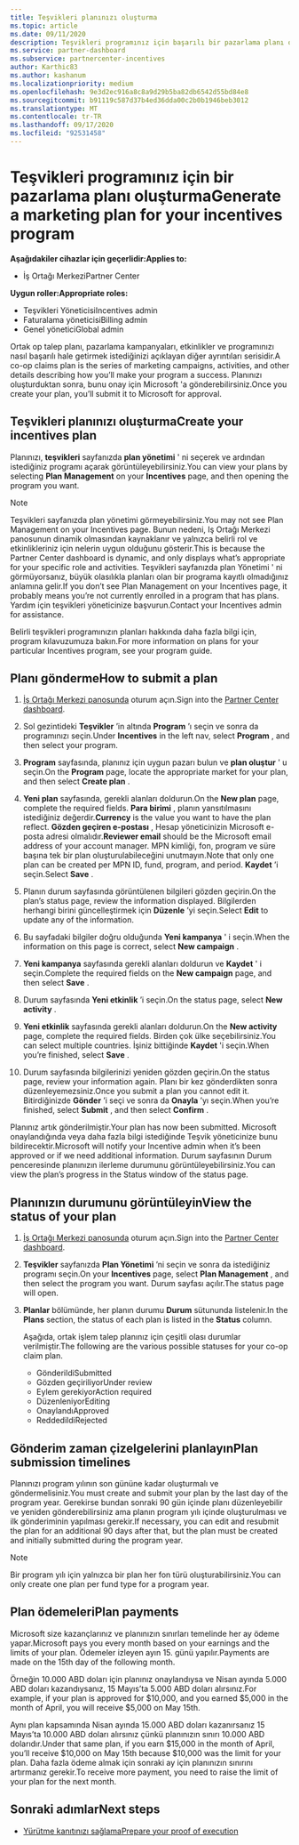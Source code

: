 ```yaml
---
title: Teşvikleri planınızı oluşturma
ms.topic: article
ms.date: 09/11/2020
description: Teşvikleri programınız için başarılı bir pazarlama planı oluşturmak üzere gerekli bilgileri toplayın ve oluşturun.
ms.service: partner-dashboard
ms.subservice: partnercenter-incentives
author: Karthic83
ms.author: kashanum
ms.localizationpriority: medium
ms.openlocfilehash: 9e3d2ec916a8c8a9d29b5ba82db6542d55bd84e8
ms.sourcegitcommit: b91119c587d37b4ed36dda00c2b0b1946beb3012
ms.translationtype: MT
ms.contentlocale: tr-TR
ms.lasthandoff: 09/17/2020
ms.locfileid: "92531458"
---
```

# <a name="generate-a-marketing-plan-for-your-incentives-program"></a><span data-ttu-id="f12d1-103">Teşvikleri programınız için bir pazarlama planı oluşturma</span><span class="sxs-lookup"><span data-stu-id="f12d1-103">Generate a marketing plan for your incentives program</span></span>

<span data-ttu-id="f12d1-104">**Aşağıdakiler cihazlar için geçerlidir:**</span><span class="sxs-lookup"><span data-stu-id="f12d1-104">**Applies to:**</span></span>

- <span data-ttu-id="f12d1-105">İş Ortağı Merkezi</span><span class="sxs-lookup"><span data-stu-id="f12d1-105">Partner Center</span></span>

<span data-ttu-id="f12d1-106">**Uygun roller:**</span><span class="sxs-lookup"><span data-stu-id="f12d1-106">**Appropriate roles:**</span></span>

- <span data-ttu-id="f12d1-107">Teşvikleri Yöneticisi</span><span class="sxs-lookup"><span data-stu-id="f12d1-107">Incentives admin</span></span>
- <span data-ttu-id="f12d1-108">Faturalama yöneticisi</span><span class="sxs-lookup"><span data-stu-id="f12d1-108">Billing admin</span></span>
- <span data-ttu-id="f12d1-109">Genel yönetici</span><span class="sxs-lookup"><span data-stu-id="f12d1-109">Global admin</span></span>

<span data-ttu-id="f12d1-110">Ortak op talep planı, pazarlama kampanyaları, etkinlikler ve programınızı nasıl başarılı hale getirmek istediğinizi açıklayan diğer ayrıntıları serisidir.</span><span class="sxs-lookup"><span data-stu-id="f12d1-110">A co-op claims plan is the series of marketing campaigns, activities, and other details describing how you’ll make your program a success.</span></span> <span data-ttu-id="f12d1-111">Planınızı oluşturduktan sonra, bunu onay için Microsoft 'a gönderebilirsiniz.</span><span class="sxs-lookup"><span data-stu-id="f12d1-111">Once you create your plan, you’ll submit it to Microsoft for approval.</span></span>

## <a name="create-your-incentives-plan"></a><span data-ttu-id="f12d1-112">Teşvikleri planınızı oluşturma</span><span class="sxs-lookup"><span data-stu-id="f12d1-112">Create your incentives plan</span></span>

<span data-ttu-id="f12d1-113">Planınızı, **teşvikleri** sayfanızda **plan yönetimi** ' ni seçerek ve ardından istediğiniz programı açarak görüntüleyebilirsiniz.</span><span class="sxs-lookup"><span data-stu-id="f12d1-113">You can view your plans by selecting **Plan Management** on your **Incentives** page, and then opening the program you want.</span></span>

>[!NOTE]
><span data-ttu-id="f12d1-114">Teşvikleri sayfanızda plan yönetimi görmeyebilirsiniz.</span><span class="sxs-lookup"><span data-stu-id="f12d1-114">You may not see Plan Management on your Incentives page.</span></span> <span data-ttu-id="f12d1-115">Bunun nedeni, Iş Ortağı Merkezi panosunun dinamik olmasından kaynaklanır ve yalnızca belirli rol ve etkinlikleriniz için nelerin uygun olduğunu gösterir.</span><span class="sxs-lookup"><span data-stu-id="f12d1-115">This is because the Partner Center dashboard is dynamic, and only displays what’s appropriate for your specific role and activities.</span></span> <span data-ttu-id="f12d1-116">Teşvikleri sayfanızda plan Yönetimi ' ni görmüyorsanız, büyük olasılıkla planları olan bir programa kayıtlı olmadığınız anlamına gelir.</span><span class="sxs-lookup"><span data-stu-id="f12d1-116">If you don’t see Plan Management on your Incentives page, it probably means you’re not currently enrolled in a program that has plans.</span></span> <span data-ttu-id="f12d1-117">Yardım için teşvikleri yöneticinize başvurun.</span><span class="sxs-lookup"><span data-stu-id="f12d1-117">Contact your Incentives admin for assistance.</span></span>

<span data-ttu-id="f12d1-118">Belirli teşvikleri programınızın planları hakkında daha fazla bilgi için, program kılavuzumuza bakın.</span><span class="sxs-lookup"><span data-stu-id="f12d1-118">For more information on plans for your particular Incentives program, see your program guide.</span></span>

## <a name="how-to-submit-a-plan"></a><span data-ttu-id="f12d1-119">Planı gönderme</span><span class="sxs-lookup"><span data-stu-id="f12d1-119">How to submit a plan</span></span>

1. <span data-ttu-id="f12d1-120">[İş Ortağı Merkezi panosunda](https://partner.microsoft.com/dashboard/) oturum açın.</span><span class="sxs-lookup"><span data-stu-id="f12d1-120">Sign into the [Partner Center dashboard](https://partner.microsoft.com/dashboard/).</span></span>

2. <span data-ttu-id="f12d1-121">Sol gezintideki **Teşvikler** ’in altında **Program** ’ı seçin ve sonra da programınızı seçin.</span><span class="sxs-lookup"><span data-stu-id="f12d1-121">Under **Incentives** in the left nav, select **Program** , and then select your program.</span></span> 

3. <span data-ttu-id="f12d1-122">**Program** sayfasında, planınız için uygun pazarı bulun ve **plan oluştur** ' u seçin.</span><span class="sxs-lookup"><span data-stu-id="f12d1-122">On the **Program** page, locate the appropriate market for your plan, and then select **Create plan** .</span></span> 

4. <span data-ttu-id="f12d1-123">**Yeni plan** sayfasında, gerekli alanları doldurun.</span><span class="sxs-lookup"><span data-stu-id="f12d1-123">On the **New plan** page, complete the required fields.</span></span> <span data-ttu-id="f12d1-124">**Para birimi** , planın yansıtılmasını istediğiniz değerdir.</span><span class="sxs-lookup"><span data-stu-id="f12d1-124">**Currency** is the value you want to have the plan reflect.</span></span> <span data-ttu-id="f12d1-125">**Gözden geçiren e-postası** , Hesap yöneticinizin Microsoft e-posta adresi olmalıdır.</span><span class="sxs-lookup"><span data-stu-id="f12d1-125">**Reviewer email** should be the Microsoft email address of your account manager.</span></span> <span data-ttu-id="f12d1-126">MPN kimliği, fon, program ve süre başına tek bir plan oluşturulabileceğini unutmayın.</span><span class="sxs-lookup"><span data-stu-id="f12d1-126">Note that only one plan can be created per MPN ID, fund, program, and period.</span></span> <span data-ttu-id="f12d1-127">**Kaydet** ’i seçin.</span><span class="sxs-lookup"><span data-stu-id="f12d1-127">Select **Save** .</span></span>

5. <span data-ttu-id="f12d1-128">Planın durum sayfasında görüntülenen bilgileri gözden geçirin.</span><span class="sxs-lookup"><span data-stu-id="f12d1-128">On the plan’s status page, review the information displayed.</span></span> <span data-ttu-id="f12d1-129">Bilgilerden herhangi birini güncelleştirmek için **Düzenle** ’yi seçin.</span><span class="sxs-lookup"><span data-stu-id="f12d1-129">Select **Edit** to update any of the information.</span></span>

6. <span data-ttu-id="f12d1-130">Bu sayfadaki bilgiler doğru olduğunda **Yeni kampanya** ' i seçin.</span><span class="sxs-lookup"><span data-stu-id="f12d1-130">When the information on this page is correct, select **New campaign** .</span></span>

7. <span data-ttu-id="f12d1-131">**Yeni kampanya** sayfasında gerekli alanları doldurun ve **Kaydet** ' i seçin.</span><span class="sxs-lookup"><span data-stu-id="f12d1-131">Complete the required fields on the **New campaign** page, and then select **Save** .</span></span>

8. <span data-ttu-id="f12d1-132">Durum sayfasında **Yeni etkinlik** ’i seçin.</span><span class="sxs-lookup"><span data-stu-id="f12d1-132">On the status page, select **New activity** .</span></span> 

9. <span data-ttu-id="f12d1-133">**Yeni etkinlik** sayfasında gerekli alanları doldurun.</span><span class="sxs-lookup"><span data-stu-id="f12d1-133">On the **New activity** page, complete the required fields.</span></span> <span data-ttu-id="f12d1-134">Birden çok ülke seçebilirsiniz.</span><span class="sxs-lookup"><span data-stu-id="f12d1-134">You can select multiple countries.</span></span> <span data-ttu-id="f12d1-135">İşiniz bittiğinde **Kaydet** 'i seçin.</span><span class="sxs-lookup"><span data-stu-id="f12d1-135">When you’re finished, select **Save** .</span></span> 

10. <span data-ttu-id="f12d1-136">Durum sayfasında bilgilerinizi yeniden gözden geçirin.</span><span class="sxs-lookup"><span data-stu-id="f12d1-136">On the status page, review your information again.</span></span> <span data-ttu-id="f12d1-137">Planı bir kez gönderdikten sonra düzenleyemezsiniz.</span><span class="sxs-lookup"><span data-stu-id="f12d1-137">Once you submit a plan you cannot edit it.</span></span> <span data-ttu-id="f12d1-138">Bitirdiğinizde **Gönder** ’i seçi ve sonra da **Onayla** ’yı seçin.</span><span class="sxs-lookup"><span data-stu-id="f12d1-138">When you’re finished, select **Submit** , and then select **Confirm** .</span></span>

<span data-ttu-id="f12d1-139">Planınız artık gönderilmiştir.</span><span class="sxs-lookup"><span data-stu-id="f12d1-139">Your plan has now been submitted.</span></span> <span data-ttu-id="f12d1-140">Microsoft onaylandığında veya daha fazla bilgi istediğinde Teşvik yöneticinize bunu bildirecektir.</span><span class="sxs-lookup"><span data-stu-id="f12d1-140">Microsoft will notify your Incentive admin when it’s been approved or if we need additional information.</span></span> <span data-ttu-id="f12d1-141">Durum sayfasının Durum penceresinde planınızın ilerleme durumunu görüntüleyebilirsiniz.</span><span class="sxs-lookup"><span data-stu-id="f12d1-141">You can view the plan’s progress in the Status window of the status page.</span></span>

## <a name="view-the-status-of-your-plan"></a><span data-ttu-id="f12d1-142">Planınızın durumunu görüntüleyin</span><span class="sxs-lookup"><span data-stu-id="f12d1-142">View the status of your plan</span></span>

1. <span data-ttu-id="f12d1-143">[İş Ortağı Merkezi panosunda](https://partner.microsoft.com/dashboard/) oturum açın.</span><span class="sxs-lookup"><span data-stu-id="f12d1-143">Sign into the [Partner Center dashboard](https://partner.microsoft.com/dashboard/).</span></span>

2. <span data-ttu-id="f12d1-144">**Teşvikler** sayfanızda **Plan Yönetimi** ’ni seçin ve sonra da istediğiniz programı seçin.</span><span class="sxs-lookup"><span data-stu-id="f12d1-144">On your **Incentives** page, select **Plan Management** , and then select the program you want.</span></span> <span data-ttu-id="f12d1-145">Durum sayfası açılır.</span><span class="sxs-lookup"><span data-stu-id="f12d1-145">The status page will open.</span></span>

3. <span data-ttu-id="f12d1-146">**Planlar** bölümünde, her planın durumu **Durum** sütununda listelenir.</span><span class="sxs-lookup"><span data-stu-id="f12d1-146">In the **Plans** section, the status of each plan is listed in the **Status** column.</span></span>

   <span data-ttu-id="f12d1-147">Aşağıda, ortak işlem talep planınız için çeşitli olası durumlar verilmiştir.</span><span class="sxs-lookup"><span data-stu-id="f12d1-147">The following are the various possible statuses for your co-op claim plan.</span></span>

   - <span data-ttu-id="f12d1-148">Gönderildi</span><span class="sxs-lookup"><span data-stu-id="f12d1-148">Submitted</span></span>
   - <span data-ttu-id="f12d1-149">Gözden geçiriliyor</span><span class="sxs-lookup"><span data-stu-id="f12d1-149">Under review</span></span>
   - <span data-ttu-id="f12d1-150">Eylem gerekiyor</span><span class="sxs-lookup"><span data-stu-id="f12d1-150">Action required</span></span>
   - <span data-ttu-id="f12d1-151">Düzenleniyor</span><span class="sxs-lookup"><span data-stu-id="f12d1-151">Editing</span></span>
   - <span data-ttu-id="f12d1-152">Onaylandı</span><span class="sxs-lookup"><span data-stu-id="f12d1-152">Approved</span></span>
   - <span data-ttu-id="f12d1-153">Reddedildi</span><span class="sxs-lookup"><span data-stu-id="f12d1-153">Rejected</span></span>

## <a name="plan-submission-timelines"></a><span data-ttu-id="f12d1-154">Gönderim zaman çizelgelerini planlayın</span><span class="sxs-lookup"><span data-stu-id="f12d1-154">Plan submission timelines</span></span>

<span data-ttu-id="f12d1-155">Planınızı program yılının son gününe kadar oluşturmalı ve göndermelisiniz.</span><span class="sxs-lookup"><span data-stu-id="f12d1-155">You must create and submit your plan by the last day of the program year.</span></span> <span data-ttu-id="f12d1-156">Gerekirse bundan sonraki 90 gün içinde planı düzenleyebilir ve yeniden gönderebilirsiniz ama planın program yılı içinde oluşturulması ve ilk gönderiminin yapılması gerekir.</span><span class="sxs-lookup"><span data-stu-id="f12d1-156">If necessary, you can edit and resubmit the plan for an additional 90 days after that, but the plan must be created and initially submitted during the program year.</span></span>

>[!NOTE]
> <span data-ttu-id="f12d1-157">Bir program yılı için yalnızca bir plan her fon türü oluşturabilirsiniz.</span><span class="sxs-lookup"><span data-stu-id="f12d1-157">You can only create one plan per fund type for a program year.</span></span>

## <a name="plan-payments"></a><span data-ttu-id="f12d1-158">Plan ödemeleri</span><span class="sxs-lookup"><span data-stu-id="f12d1-158">Plan payments</span></span>

<span data-ttu-id="f12d1-159">Microsoft size kazançlarınız ve planınızın sınırları temelinde her ay ödeme yapar.</span><span class="sxs-lookup"><span data-stu-id="f12d1-159">Microsoft pays you every month based on your earnings and the limits of your plan.</span></span> <span data-ttu-id="f12d1-160">Ödemeler izleyen ayın 15. günü yapılır.</span><span class="sxs-lookup"><span data-stu-id="f12d1-160">Payments are made on the 15th day of the following month.</span></span>

<span data-ttu-id="f12d1-161">Örneğin 10.000 ABD doları için planınız onaylandıysa ve Nisan ayında 5.000 ABD doları kazandıysanız, 15 Mayıs’ta 5.000 ABD doları alırsınız.</span><span class="sxs-lookup"><span data-stu-id="f12d1-161">For example, if your plan is approved for $10,000, and you earned $5,000 in the month of April, you will receive $5,000 on May 15th.</span></span>

<span data-ttu-id="f12d1-162">Aynı plan kapsamında Nisan ayında 15.000 ABD doları kazanırsanız 15 Mayıs’ta 10.000 ABD doları alırsınız çünkü planınızın sınırı 10.000 ABD dolarıdır.</span><span class="sxs-lookup"><span data-stu-id="f12d1-162">Under that same plan, if you earn $15,000 in the month of April, you’ll receive $10,000 on May 15th because $10,000 was the limit for your plan.</span></span> <span data-ttu-id="f12d1-163">Daha fazla ödeme almak için sonraki ay için planınızın sınırını artırmanız gerekir.</span><span class="sxs-lookup"><span data-stu-id="f12d1-163">To receive more payment, you need to raise the limit of your plan for the next month.</span></span>

## <a name="next-steps"></a><span data-ttu-id="f12d1-164">Sonraki adımlar</span><span class="sxs-lookup"><span data-stu-id="f12d1-164">Next steps</span></span>

- [<span data-ttu-id="f12d1-165">Yürütme kanıtınızı sağlama</span><span class="sxs-lookup"><span data-stu-id="f12d1-165">Prepare your proof of execution</span></span>](incentives-prepare-your-proof-of-execution.md)
